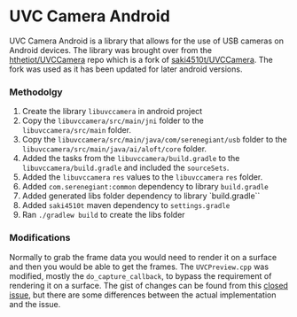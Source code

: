 # UVC Camera Android
UVC Camera Android is a library that allows for the use of USB cameras on Android devices. The library was brought over from
the [hthetiot/UVCCamera](https://github.com/hthetiot/UVCCamera/tree/master) repo which is a fork
of [saki4510t/UVCCamera](https://github.com/saki4510t/UVCCamera/tree/master).
The fork was used as it has been updated for later android versions.

### Methodolgy

1. Create the library `libuvccamera` in android project
2. Copy the `libuvccamera/src/main/jni` folder to the `libuvccamera/src/main` folder.
3. Copy the `libuvccamera/src/main/java/com/serenegiant/usb` folder to the `libuvccamera/src/main/java/ai/aloft/core` folder.
4. Added the tasks from the `libuvccamera/build.gradle` to the `libuvccamera/build.gradle`
   and included the `sourceSets`.
5. Added the `libuvccamera` `res` values to the `libuvccamera` `res` folder.
6. Added `com.serenegiant:common` dependency to library `build.gradle`
7. Added generated libs folder dependency to library `build.gradle``
8. Added `saki4510t` maven dependency to `settings.gradle`
9. Ran `./gradlew build` to create the libs folder

### Modifications

Normally to grab the frame data you would need to render it on a surface and then you would be able
to get the frames. The `UVCPreview.cpp` was modified, mostly the `do_capture_callback`, to bypass
the requirement of rendering it on a surface. The gist of changes can be found from
this [closed issue](https://github.com/saki4510t/UVCCamera/issues/596), but there are some
differences between the actual implementation and the issue.
